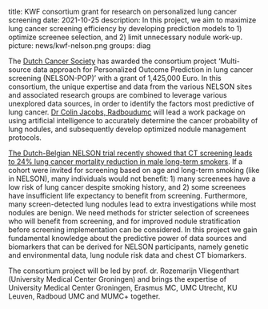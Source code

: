 title: KWF consortium grant for research on personalized lung cancer screening
date: 2021-10-25
description: In this project, we aim to maximize lung cancer screening efficiency by developing prediction models to 1) optimize screenee selection, and 2) limit unnecessary nodule work-up.
picture: news/kwf-nelson.png
groups: diag

The [Dutch Cancer Society](https://www.kwf.nl/en/english) has awarded the consortium project ‘Multi-source data approach for Personalized Outcome Prediction in lung cancer screening (NELSON-POP)’ with a grant of 1,425,000 Euro. In this consortium, the unique expertise and data from the various NELSON sites and associated research groups are combined to leverage various unexplored data sources, in order to identify the factors most predictive of lung cancer. [Dr Colin Jacobs, Radboudumc](https://www.diagnijmegen.nl/people/colin-jacobs/) will lead a work package on using artificial intelligence to accurately determine the cancer probability of lung nodules, and subsequently develop optimized nodule management protocols.

[The Dutch-Belgian NELSON trial recently showed that CT screening leads to 24% lung cancer mortality reduction in male long-term smokers](https://www.nejm.org/doi/full/10.1056/NEJMoa1911793). If a cohort were invited for screening based on age and long-term smoking (like in NELSON), many individuals would not benefit: 1) many screenees have a low risk of lung cancer despite smoking history, and 2) some screenees have insufficient life expectancy to benefit from screening. Furthermore, many screen-detected lung nodules lead to extra investigations while most nodules are benign. We need methods for stricter selection of screenees who will benefit from screening, and for improved nodule stratification before screening implementation can be considered. In this project we gain fundamental knowledge about the predictive power of data sources and biomarkers that can be derived for NELSON participants, namely genetic and environmental data, lung nodule risk data and chest CT biomarkers. 

The consortium project will be led by prof. dr. Rozemarijn Vliegenthart (University Medical Center Groningen) and brings the expertise of University Medical Center Groningen, Erasmus MC, UMC Utrecht, KU Leuven, Radboud UMC and MUMC+ together. 
